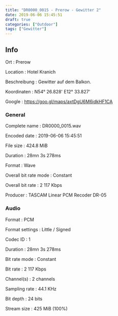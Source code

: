 ```yaml
---
title: "DR0000_0015 - Prerow - Gewitter 2"
date: 2019-06-06 15:45:51
draft: true
categories: ["Outdoor"]
tags: ["Gewitter"]
---
```


## Info

Ort
: Prerow

Location
: Hotel Kranich

Beschreibung
: Gewitter auf dem Balkon.

Koordinaten
: N54° 26.828' E12° 33.827'

Google
: <https://goo.gl/maps/axtDgU6M6idkHF1CA>

### General

Complete name
: DR0000_0015.wav

Encoded date
: 2019-06-06 15:45:51

File size
: 424.8 MiB

Duration
: 28mn 3s 278ms

Format
: Wave

Overall bit rate mode
: Constant

Overall bit rate
: 2 117 Kbps

Producer
: TASCAM Linear PCM Recoder DR-05

### Audio

Format
: PCM

Format settings
: Little / Signed

Codec ID
: 1

Duration
: 28mn 3s 278ms

Bit rate mode
: Constant

Bit rate
: 2 117 Kbps

Channel(s)
: 2 channels

Sampling rate
: 44.1 KHz

Bit depth
: 24 bits

Stream size
: 425 MiB (100%)


